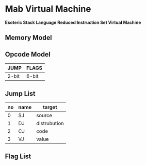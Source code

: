 # Mab Virtual Machine
**Esoteric Stack Language Reduced Instruction Set Virtual Machine**

## Memory Model

## Opcode Model
| JUMP  | FLAGS |
| ----- | ----- |
| 2-bit | 6-bit |

## Jump List

| no | name | target         |
| -- | ---- | -------------- |
| 0  | SJ   | source         |
| 1  | DJ   | distrubution   |
| 2  | CJ   | code           |
| 3  | VJ   | value          |

## Flag List
